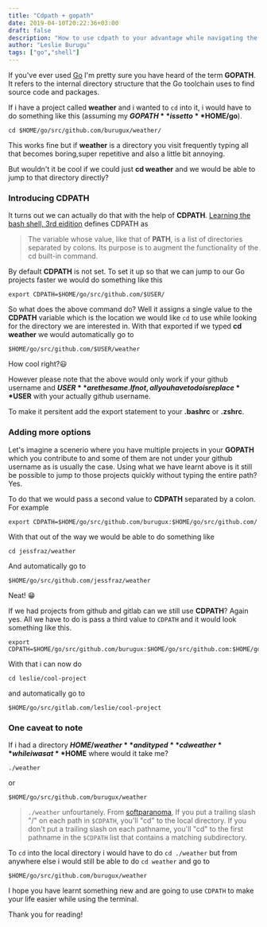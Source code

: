 ```yaml
---
title: "Cdpath + gopath"
date: 2019-04-10T20:22:36+03:00
draft: false
description: "How to use cdpath to your advantage while navigating the gopath."
author: "Leslie Burugu"
tags: ["go","shell"]
---
```

If you've ever used [Go](http://golang.org) I'm pretty sure you have heard of the term **GOPATH**. It refers to the internal directory structure that the Go toolchain uses to find source code and packages.

If i have a project called **weather** and i wanted to `cd` into it, i would have to do something like this (assuming my **$GOPATH** is set to **$HOME/go**).

```
cd $HOME/go/src/github.com/burugux/weather/
```

This works fine but if **weather** is a directory you visit frequently typing all that becomes boring,super repetitive and also a little bit annoying.

But wouldn't it be cool if we could just **cd weather** and we would be able to jump to that directory directly?

### Introducing CDPATH

It turns out we can actually do that with the help of **CDPATH**. [Learning the bash shell, 3rd eidition](http://shop.oreilly.com/product/9780596009656.do) defines CDPATH as
>The variable whose value, like that of **PATH**, is a list of directories
separated by colons. Its purpose is to augment the functionality of the cd built-in
command.

By default **CDPATH** is not set. To set it up so that we can jump to our Go projects faster we would do something like this

```
export CDPATH=$HOME/go/src/github.com/$USER/
```

So what does the above command do? Well it assigns a single value to the **CDPATH** variable which is the location we would like `cd` to use while looking for the directory we are interested in. With that exported if we typed **cd weather** we would automatically go to

```
$HOME/go/src/github.com/$USER/weather
```

How cool right?😃

However please note that the above would only work if your github username and **$USER** are the same. If not, all you have to do is replace **$USER** with your actually github username.

To make it persitent add the export statement to your **.bashrc** or **.zshrc**.

### Adding more options
Let's imagine a scenerio where you have multiple projects in your **GOPATH** which you contribute to and some of them are not under your github username as is usually the case. Using what we have learnt above is it still be possible to jump to those projects quickly without typing the entire path? Yes.

To do that we would pass a second value to **CDPATH** separated by a colon. For example

```
export CDPATH=$HOME/go/src/github.com/burugux:$HOME/go/src/github.com/
```

With that out of the way we would be able to do something like

```
cd jessfraz/weather
```

And automatically go to

```
$HOME/go/src/github.com/jessfraz/weather
```

Neat! 😁

If we had projects from github and gitlab can we still use **CDPATH**? Again yes. All we have to do is pass a third value to `CDPATH` and it would look something like this.

```
export CDPATH=$HOME/go/src/github.com/burugux:$HOME/go/src/github.com:$HOME/go/src/gitlab.com/
```

With that i can now do

```
cd leslie/cool-project
```

and automatically go to

```
$HOME/go/src/gitlab.com/leslie/cool-project
```

### One caveat to note

If i had a directory **$HOME/weather** and i typed **cd weather** while i was at **$HOME** where would it take me?

```
./weather
```

or

```
$HOME/go/src/github.com/burugux/weather
```

> `./weather` unfourtanely. From [softparanoma](http://www.softpanorama.org/Scripting/Shellorama/cdpath.shtml),
If you put a trailing slash "/" on each path in `$CDPATH`, you'll "cd" to the local directory. If you don't put a trailing slash on each pathname, you'll "cd" to the first pathname in the `$CDPATH` list that contains a matching subdirectory.

To `cd` into the local directory i would have to do `cd ./weather` but from anywhere else i would still be able to do `cd weather` and go to

```
$HOME/go/src/github.com/burugux/weather
```

I hope you have learnt something new and are going to use `CDPATH` to make your life easier while using the terminal.

Thank you for reading!